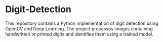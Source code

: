 # Digit-Detection
This repository contains a Python implementation of digit detection using OpenCV and Deep Learning. The project processes images containing handwritten or printed digits and identifies them using a trained model.
